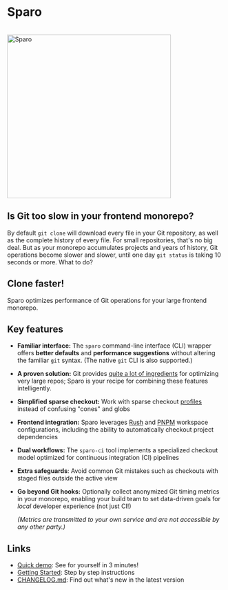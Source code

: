 # Sparo

<div>
  <br />
  <a href="https://tiktok.github.io/sparo/">
    <img width="380" src="https://tiktok.github.io/sparo/images/site/sparo-logo.svg" alt="Sparo" />
  </a>
  <p />
</div>

## Is Git too slow in your frontend monorepo?

By default `git clone` will download every file in your Git repository, as well as the complete history of every file. For small repositories, that's no big deal. But as your monorepo accumulates projects and years of history, Git operations become slower and slower, until one day `git status` is taking 10 seconds or more. What to do?

<!-- Text below this line should stay in sync with the website index.md -->
<!-- ------------------------------------------------------------------ -->

## Clone faster!

Sparo optimizes performance of Git operations for your large frontend monorepo.

## Key features

- **Familiar interface:** The `sparo` command-line interface (CLI) wrapper offers **better defaults** and **performance suggestions** without altering the familiar `git` syntax. (The native `git` CLI is also supported.)
- **A proven solution:** Git provides [quite a lot of ingredients](https://tiktok.github.io/sparo/pages/reference/git_optimization/) for optimizing very large repos; Sparo is your recipe for combining these features intelligently.
- **Simplified sparse checkout:** Work with sparse checkout [profiles](https://tiktok.github.io/sparo/pages/guide/sparo_profiles/) instead of confusing "cones" and globs
- **Frontend integration:** Sparo leverages [Rush](https://rushjs.io/) and [PNPM](https://pnpm.io/) workspace configurations, including the ability to automatically checkout project dependencies
- **Dual workflows:** The `sparo-ci` tool implements a specialized checkout model optimized for continuous integration (CI) pipelines
- **Extra safeguards**: Avoid common Git mistakes such as checkouts with staged files outside the active view
- **Go beyond Git hooks:** Optionally collect anonymized Git timing metrics in your monorepo, enabling your build team to set data-driven goals for _local_ developer experience (not just CI!)

  _(Metrics are transmitted to your own service and are not accessible by any other party.)_

<!-- ------------------------------------------------------------------ -->
<!-- Text above this line should stay in sync with the website index.md -->

## Links

- [Quick demo](https://tiktok.github.io/sparo/#quick-demo): See for yourself in 3 minutes!
- [Getting Started](https://tiktok.github.io/sparo/pages/guide/getting_started/): Step by step instructions
- [CHANGELOG.md](
  https://github.com/tiktok/sparo/blob/main/apps/sparo/CHANGELOG.md): Find
  out what's new in the latest version
